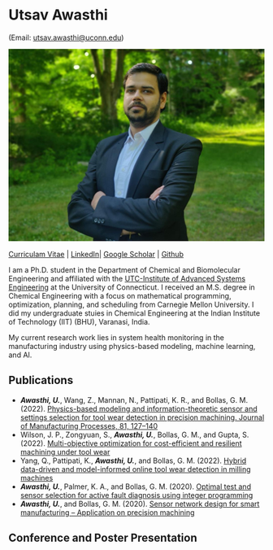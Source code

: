 # Utsav Awasthi 
(Email: utsav.awasthi@uconn.edu)

<img src="/Photo.jpg" width="" height="">

[Curriculam Vitae](<embed src=" CV_Utsav_Awasthi.pdf " type="application/pdf" width="100px" height="600px" />) | [LinkedIn](https://www.linkedin.com/in/utsavavasthi/)| [Google Scholar](https://scholar.google.com/citations?user=8GIAICkAAAAJ&hl=en&oi=ao) | [Github](https://github.com/UtsavAwasthi)


I am a Ph.D. student in the Department of Chemical and Biomolecular Engineering and affiliated with the [UTC-Institute of Advanced Systems Engineering](https://utc-iase.uconn.edu/) at the University of Connecticut. I received an M.S. degree in Chemical Engineering with a focus on mathematical programming, optimization, planning, and scheduling from Carnegie Mellon University. I did my undergraduate stuies in Chemical Engineering at the Indian Institute of Technology (IIT) (BHU), Varanasi, India. 

My current research work lies in system health monitoring in the manufacturing industry using physics-based modeling, machine learning, and AI.

## Publications

- ***Awasthi, U.***, Wang, Z., Mannan, N., Pattipati, K. R., and Bollas, G. M. (2022). [Physics-based modeling and information-theoretic sensor and settings selection for tool wear detection in precision machining. Journal of Manufacturing Processes, 81, 127–140](https://doi.org/10.1016/j.jmapro.2022.06.027)
- Wilson, J. P., Zongyuan, S., ***Awasthi, U.***, Bollas, G. M., and Gupta, S. (2022). [Multi-objective optimization for cost-efficient and resilient machining under tool wear](https://doi.org/10.1002/amp2.10140)
- Yang, Q., Pattipati, K., ***Awasthi, U.***, and Bollas, G. M. (2022). [Hybrid data-driven and model-informed online tool wear detection in milling machines](https://doi.org/10.1016/j.jmsy.2022.04.001)
- ***Awasthi, U.***, Palmer, K. A., and Bollas, G. M. (2020). [Optimal test and sensor selection for active fault diagnosis using integer programming](https://doi.org/10.1016/j.jprocont.2020.06.007)
- ***Awasthi, U.***, and Bollas, G. M. (2020). [Sensor network design for smart manufacturing – Application on precision machining](https://doi.org/10.1016/j.ifacol.2020.12.581)

## Conference and Poster Presentation 
